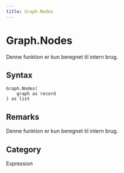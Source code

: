 ```yaml
---
title: Graph.Nodes
---
```


# Graph.Nodes


Denne funktion er kun beregnet til intern brug.


## Syntax

```powerquery
Graph.Nodes(
    graph as record
) as list
```


## Remarks

Denne funktion er kun beregnet til intern brug.



## Category
Expression
